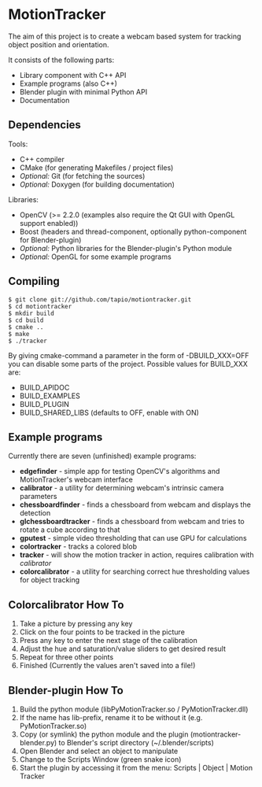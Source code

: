 MotionTracker
=============

The aim of this project is to create a webcam based system for tracking object position and orientation.

It consists of the following parts:

* Library component with C++ API
* Example programs (also C++)
* Blender plugin with minimal Python API
* Documentation

Dependencies
------------

Tools:

* C++ compiler
* CMake (for generating Makefiles / project files)
* _Optional:_ Git (for fetching the sources)
* _Optional:_ Doxygen (for building documentation)

Libraries:

* OpenCV (>= 2.2.0 (examples also require the Qt GUI with OpenGL support enabled))
* Boost (headers and thread-component, optionally python-component for Blender-plugin)
* _Optional:_ Python libraries for the Blender-plugin's Python module
* _Optional:_ OpenGL for some example programs

Compiling
---------
    $ git clone git://github.com/tapio/motiontracker.git
    $ cd motiontracker
    $ mkdir build
    $ cd build
    $ cmake ..
    $ make
    $ ./tracker

By giving cmake-command a parameter in the form of -DBUILD\_XXX=OFF you can disable some parts of the project. Possible values for BUILD\_XXX are:

* BUILD_APIDOC
* BUILD_EXAMPLES
* BUILD_PLUGIN
* BUILD\_SHARED\_LIBS (defaults to OFF, enable with ON)

<!-- (Note to people who read the plain text version instead of formatted: backslash-underscore means just underscore.) -->

Example programs
----------------
Currently there are seven (unfinished) example programs:

* __edgefinder__ - simple app for testing OpenCV's algorithms and MotionTracker's webcam interface
* __calibrator__ - a utility for determining webcam's intrinsic camera parameters
* __chessboardfinder__ - finds a chessboard from webcam and displays the detection
* __glchessboardtracker__ - finds a chessboard from webcam and tries to rotate a cube according to that
* __gputest__ - simple video thresholding that can use GPU for calculations
* __colortracker__ - tracks a colored blob
* __tracker__ - will show the motion tracker in action, requires calibration with _calibrator_
* __colorcalibrator__ - a utility for searching correct hue thresholding values for object tracking

Colorcalibrator How To
----------------------
1. Take a picture by pressing any key
2. Click on the four points to be tracked in the picture
3. Press any key to enter the next stage of the calibration
4. Adjust the hue and saturation/value sliders to get desired result
5. Repeat for three other points
6. Finished (Currently the values aren't saved into a file!)

Blender-plugin How To
---------------------
1. Build the python module (libPyMotionTracker.so / PyMotionTracker.dll)
2. If the name has lib-prefix, rename it to be without it (e.g. PyMotionTracker.so)
3. Copy (or symlink) the python module and the plugin (motiontracker-blender.py) to Blender's script directory (~/.blender/scripts)
4. Open Blender and select an object to manipulate
5. Change to the Scripts Window (green snake icon)
6. Start the plugin by accessing it from the menu: Scripts | Object | Motion Tracker

